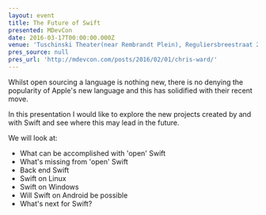 ```yaml
---
layout: event
title: The Future of Swift
presented: MDevCon
date: 2016-03-17T00:00:00.000Z
venue: 'Tuschinski Theater(near Rembrandt Plein), Reguliersbreestraat 26, Amsterdam.'
pres_source: null
pres_url: 'http://mdevcon.com/posts/2016/02/01/chris-ward/'
---
```


Whilst open sourcing a language is nothing new, there is no denying the popularity of Apple's new language and this has solidified with their recent move.

In this presentation I would like to explore the new projects created by and with Swift and see where this may lead in the future.

We will look at:

- What can be accomplished with 'open' Swift
- What's missing from 'open' Swift
- Back end Swift
- Swift on Linux
- Swift on Windows
- Will Swift on Android be possible
- What's next for Swift?
